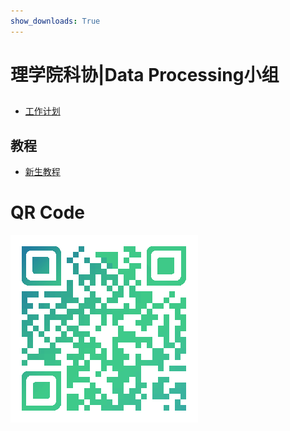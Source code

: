 ```yaml
---
show_downloads: True
---
```


# 理学院科协|Data Processing小组
## 

* [工作计划](./task)

## 教程

* [新生教程](./tutorial)

# QR Code
![index-qrcode](./img/index-qrcode.png)